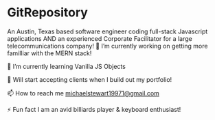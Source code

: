 # GitRepository

An Austin, Texas based software engineer coding full-stack Javascript applications AND an experienced Corporate Facilitator for a large telecommunications company!
🔭 I’m currently working on getting more familliar with the MERN stack!

🌱 I’m currently learning Vanilla JS Objects

💼 Will start accepting clients when I build out my portfolio!

📫 How to reach me michaelstewart19971@gmail.com

⚡ Fun fact I am an avid billiards player & keyboard enthusiast!
